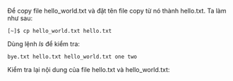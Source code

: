 Để copy file hello\_world.txt và đặt tên file copy từ nó thành hello.txt. Ta làm như sau:

```
[~]$ cp hello_world.txt hello.txt
```

Dùng lệnh _ls_ để kiểm tra:

```
bye.txt hello.txt hello_world.txt one two
```

Kiểm tra lại nội dung của file hello.txt và hello\_world.txt:



